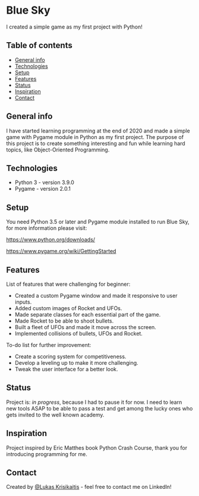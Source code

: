 # Blue Sky
I created a simple game as my first project with Python!

## Table of contents
* [General info](#general-info)
* [Technologies](#technologies)
* [Setup](#setup)
* [Features](#features)
* [Status](#status)
* [Inspiration](#inspiration)
* [Contact](#contact)

## General info
I have started learning programming at the end of 2020 and made a simple game with Pygame module in Python as my first project. The purpose of this project is to create something interesting and fun while learning hard topics, like Object-Oriented Programming.

## Technologies
* Python 3 - version 3.9.0
* Pygame - version 2.0.1

## Setup
You need Python 3.5 or later and Pygame module installed to run Blue Sky, for more information please visit:

https://www.python.org/downloads/

https://www.pygame.org/wiki/GettingStarted

## Features
List of features that were challenging for beginner:
* Created a custom Pygame window and made it responsive to user inputs.
* Added custom images of Rocket and UFOs.
* Made separate classes for each essential part of the game.
* Made Rocket to be able to shoot bullets.
* Built a fleet of UFOs and made it move across the screen.
* Implemented collisions of bullets, UFOs and Rocket.

To-do list for further improvement:
* Create a scoring system for competitiveness.
* Develop a leveling up to make it more challenging.
* Tweak the user interface for a better look.

## Status
Project is: _in progress_, because I had to pause it for now. I need to learn new tools ASAP to be able to pass a test and get among the lucky ones who gets invited to the well known academy.

## Inspiration
Project inspired by Eric Matthes book Python Crash Course, thank you for introducing programming for me.

## Contact
Created by [@Lukas Krisikaitis](https://www.linkedin.com/in/lukas-krisikaitis-44597a1b0/) - feel free to contact me on LinkedIn!
